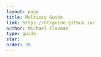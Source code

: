 ```yaml
---
layout: page
title: Multisig Guide
link: https://btcguide.github.io/
author: Michael Flaxman
type: guide
star: 
order: 26
---
```

